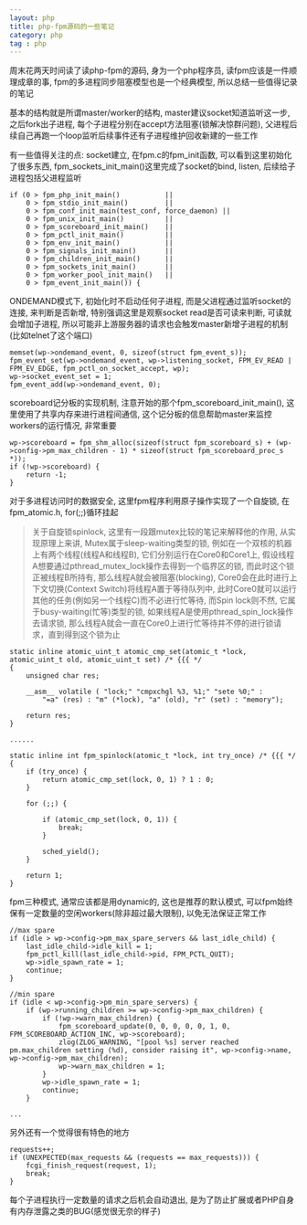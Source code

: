 ```yaml
---
layout: php
title: php-fpm源码的一些笔记
category: php
tag : php
--- 
```



周末花两天时间读了读php-fpm的源码, 身为一个php程序员, 读fpm应该是一件顺理成章的事, fpm的多进程同步阻塞模型也是一个经典模型, 所以总结一些值得记录的笔记   

基本的结构就是所谓master/worker的结构, master建议socket知道监听这一步, 之后fork出子进程, 每个子进程分别在accept方法阻塞(锁解决惊群问题), 父进程后续自己再跑一个loop监听后续事件还有子进程维护回收新建的一些工作  

有一些值得关注的点:
socket建立, 在fpm.c的fpm_init函数, 可以看到这里初始化了很多东西, fpm_sockets_init_main()这里完成了socket的bind, listen, 后续给子进程包括父进程监听

```
if (0 > fpm_php_init_main()           ||
    0 > fpm_stdio_init_main()         ||
    0 > fpm_conf_init_main(test_conf, force_daemon) ||
    0 > fpm_unix_init_main()          ||
    0 > fpm_scoreboard_init_main()    ||
    0 > fpm_pctl_init_main()          ||
    0 > fpm_env_init_main()           ||
    0 > fpm_signals_init_main()       ||
    0 > fpm_children_init_main()      ||
    0 > fpm_sockets_init_main()       ||
    0 > fpm_worker_pool_init_main()   ||
    0 > fpm_event_init_main()) {

```

ONDEMAND模式下, 初始化时不启动任何子进程, 而是父进程通过监听socket的连接, 来判断是否新增, 特别强调这里是观察socket read是否可读来判断, 可读就会增加子进程, 所以可能非上游服务器的请求也会触发master新增子进程的机制(比如telnet了这个端口)

```
memset(wp->ondemand_event, 0, sizeof(struct fpm_event_s));
fpm_event_set(wp->ondemand_event, wp->listening_socket, FPM_EV_READ | FPM_EV_EDGE, fpm_pctl_on_socket_accept, wp);
wp->socket_event_set = 1;
fpm_event_add(wp->ondemand_event, 0);
```

scoreboard记分板的实现机制, 注意开始的那个fpm_scoreboard_init_main(), 这里使用了共享内存来进行进程间通信, 这个记分板的信息帮助master来监控workers的运行情况, 非常重要

```
wp->scoreboard = fpm_shm_alloc(sizeof(struct fpm_scoreboard_s) + (wp->config->pm_max_children - 1) * sizeof(struct fpm_scoreboard_proc_s *));
if (!wp->scoreboard) {
	return -1;
}
```

对于多进程访问时的数据安全, 这里fpm程序利用原子操作实现了一个自旋锁, 在fpm_atomic.h, for(;;)循环挂起

>关于自旋锁spinlock, 这里有一段跟mutex比较的笔记来解释他的作用, 从实现原理上来讲, Mutex属于sleep-waiting类型的锁, 例如在一个双核的机器上有两个线程(线程A和线程B), 它们分别运行在Core0和Core1上, 假设线程A想要通过pthread_mutex_lock操作去得到一个临界区的锁, 而此时这个锁正被线程B所持有, 那么线程A就会被阻塞(blocking), Core0会在此时进行上下文切换(Context Switch)将线程A置于等待队列中, 此时Core0就可以运行其他的任务(例如另一个线程C)而不必进行忙等待, 而Spin lock则不然, 它属于busy-waiting(忙等)类型的锁, 如果线程A是使用pthread_spin_lock操作去请求锁, 那么线程A就会一直在Core0上进行忙等待并不停的进行锁请求，直到得到这个锁为止


```
static inline atomic_uint_t atomic_cmp_set(atomic_t *lock, atomic_uint_t old, atomic_uint_t set) /* {{{ */
{
	unsigned char res;

	__asm__ volatile ( "lock;" "cmpxchgl %3, %1;" "sete %0;" :
		"=a" (res) : "m" (*lock), "a" (old), "r" (set) : "memory");

	return res;
}

......

static inline int fpm_spinlock(atomic_t *lock, int try_once) /* {{{ */
{
	if (try_once) {
		return atomic_cmp_set(lock, 0, 1) ? 1 : 0;
	}

	for (;;) {

		if (atomic_cmp_set(lock, 0, 1)) {
			break;
		}

		sched_yield();
	}

	return 1;
}
```

fpm三种模式, 通常应该都是用dynamic的, 这也是推荐的默认模式, 可以fpm始终保有一定数量的空闲workers(除非超过最大限制), 以免无法保证正常工作  

```
//max spare
if (idle > wp->config->pm_max_spare_servers && last_idle_child) {
	last_idle_child->idle_kill = 1;
	fpm_pctl_kill(last_idle_child->pid, FPM_PCTL_QUIT);
	wp->idle_spawn_rate = 1;
	continue;
}

//min spare
if (idle < wp->config->pm_min_spare_servers) {
	if (wp->running_children >= wp->config->pm_max_children) {
		if (!wp->warn_max_children) {
			fpm_scoreboard_update(0, 0, 0, 0, 0, 1, 0, FPM_SCOREBOARD_ACTION_INC, wp->scoreboard);
			zlog(ZLOG_WARNING, "[pool %s] server reached pm.max_children setting (%d), consider raising it", wp->config->name, wp->config->pm_max_children);
			wp->warn_max_children = 1;
		}
		wp->idle_spawn_rate = 1;
		continue;
	}
	
...
```

另外还有一个觉得很有特色的地方  

```
requests++;
if (UNEXPECTED(max_requests && (requests == max_requests))) {
	fcgi_finish_request(request, 1);
	break;
}
```

每个子进程执行一定数量的请求之后机会自动退出, 是为了防止扩展或者PHP自身有内存泄露之类的BUG(感觉很无奈的样子)  


